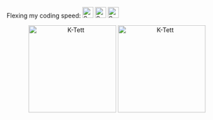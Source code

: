 
Flexing my coding speed:
[<img src="https://api.speedtyper.dev/users/K-Tett/badges/averagewpm" alt="SpeedTyper.dev avg wpm" height="25">](https://www.speedtyper.dev/profile/K-Tett) 
[<img src="https://api.speedtyper.dev/users/K-Tett/badges/topwpm" alt="SpeedTyper.dev top wpm" height="25">](https://www.speedtyper.dev/profile/K-Tett) 
[<img src="https://api.speedtyper.dev/users/K-Tett/badges/gamecount" alt="SpeedTyper.dev games" height="25">](https://www.speedtyper.dev/profile/K-Tett)

<p align="center">
  <img src="https://github-readme-stats.vercel.app/api/?username=K-Tett&showicons=true&count_private=true&theme=tokyonight" alt="K-Tett" height="200"/>
<img src="https://github-readme-stats.vercel.app/api/top-langs/?username=K-Tett&langs_count=5&theme=tokyonight" alt="K-Tett" height="200"/>
</p>

